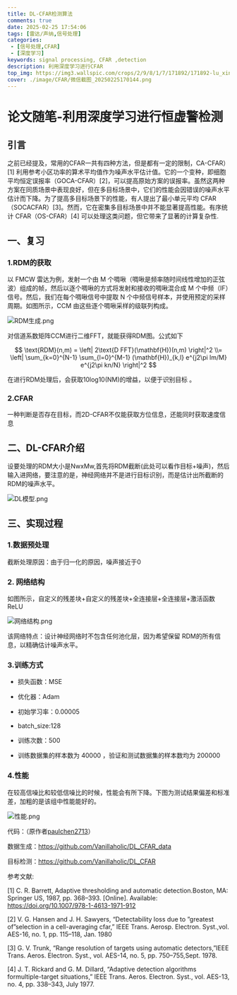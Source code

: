 ```yaml
---
title: DL-CFAR检测算法
comments: true
date: 2025-02-25 17:54:06
tags: [雷达/声纳,信号处理]
categories:
 - [信号处理,CFAR]
 - [深度学习]
keywords: signal processing, CFAR ,detection
description: 利用深度学习进行CFAR
top_img: https://img3.wallspic.com/crops/2/9/8/1/7/171892/171892-lu_xing-cheng_shi-li_cheng_bei-cheng_shi_jing_guan-3840x2160.jpg
cover: ./image/CFAR/微信截图_20250225170144.png
---
```


# 论文随笔-利用深度学习进行恒虚警检测

## 引言

之前已经提及，常用的CFAR一共有四种方法，但是都有一定的限制，CA-CFAR）[1] 利用参考小区功率的算术平均值作为噪声水平估计值。它的一个变种，即细胞平均恒定误报率（GOCA-CFAR）[2]，可以提高原始方案的误报率。虽然这两种方案在同质场景中表现良好，但在多目标场景中，它们的性能会因错误的噪声水平估计而下降。为了提高多目标场景下的性能，有人提出了最小单元平均 CFAR（SOCACFAR）[3]。然而，它在密集多目标场景中并不能显著提高性能。有序统计 CFAR（OS-CFAR）[4] 可以处理这类问题，但它带来了显著的计算复杂性.

## 一、复习

### 1.RDM的获取

以 FMCW 雷达为例，发射一个由 M 个啁啾（啁啾是频率随时间线性增加的正弦波）组成的帧，然后以逐个啁啾的方式将发射和接收的啁啾混合成 M 个中频（IF）信号。然后，我们在每个啁啾信号中提取 N 个中频信号样本，并使用预定的采样周期。如图所示，CCM 由这些逐个啁啾采样的级联列构成。

![RDM生成.png](https://www.helloimg.com/i/2025/02/26/67be7bf99ac06.png)

对信道系数矩阵CCM进行二维FFT，就能获得RDM图。公式如下

$$
\text{RDM}(n,m) = \left| 2\text{D FFT}(\mathbf{H})(n,m) \right|^2 \\= \left| \sum_{k=0}^{N-1} \sum_{l=0}^{M-1} (\mathbf{H})_{k,l} e^{j2\pi lm/M} e^{j2\pi kn/N} \right|^2
$$

在进行RDM处理后，会获取10log10(NM)的增益，以便于识别目标 。

### 2.CFAR

一种判断是否存在目标，而2D-CFAR不仅能获取方位信息，还能同时获取速度信息

## 二、DL-CFAR介绍

设要处理的RDM大小是NwxMw,首先将RDM截断(此处可以看作目标+噪声)，然后输入进网络，要注意的是，神经网络并不是进行目标识别，而是估计出所截断的RDM的噪声水平。

![DL模型.png](https://www.helloimg.com/i/2025/02/26/67be7bf9d8d64.png)

## 三、实现过程

### 1.数据预处理

截断处理原因：由于归一化的原因，噪声接近于0

### 2. 网络结构

如图所示，自定义的残差块+自定义的残差块+全连接层+全连接层+激活函数ReLU

![网络结构.png](https://www.helloimg.com/i/2025/02/26/67be7bf967233.png)

该网络特点：设计神经网络时不包含任何池化层，因为希望保留 RDM的所有信息，以精确估计噪声水平。

### 3.训练方式

- 损失函数：MSE

- 优化器：Adam
- 初始学习率：0.00005
- batch_size:128
- 训练次数：500
- 训练数据集的样本数为 40000 ，验证和测试数据集的样本数均为 200000 

### 4.性能

在较高信噪比和较低信噪比的时候，性能会有所下降。下图为测试结果偏差和标准差，加粗的是该组中性能能好的。

![性能.png](https://www.helloimg.com/i/2025/02/26/67be7c0d1a430.png)

代码：（原作者[paulchen2713](https://github.com/Vanillaholic/DL_CFAR_data/commits?author=paulchen2713)）

数据生成：https://github.com/Vanillaholic/DL_CFAR_data

目标检测：https://github.com/Vanillaholic/DL_CFAR  

参考文献:

[1] C. R. Barrett, Adaptive thresholding and automatic detection.Boston, MA: Springer US, 1987, pp. 368–393. [Online]. Available:
https://doi.org/10.1007/978-1-4613-1971-912

[2] V. G. Hansen and J. H. Sawyers, “Detectability loss due to ”greatest of”selection in a cell-averaging cfar,” IEEE Trans. Aerosp. Electron. Syst.,vol. AES-16, no. 1, pp. 115–118, Jan. 1980

[3] G. V. Trunk, “Range resolution of targets using automatic detectors,”IEEE Trans. Aeros. Electron. Syst., vol. AES-14, no. 5, pp. 750–755,Sept. 1978.

[4] J. T. Rickard and G. M. Dillard, “Adaptive detection algorithms formultiple-target situations,” IEEE Trans. Aeros. Electron. Syst., vol. AES-13, no. 4, pp. 338–343, July 1977.